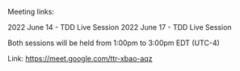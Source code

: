 Meeting links:

2022 June 14 - TDD Live Session
2022 June 17 - TDD Live Session

Both sessions will be held from 1:00pm to 3:00pm EDT (UTC-4)

Link: https://meet.google.com/ttr-xbao-aqz


